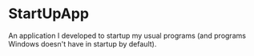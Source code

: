 # StartUpApp
An application I developed to startup my usual programs (and programs Windows doesn't have in startup by default).
